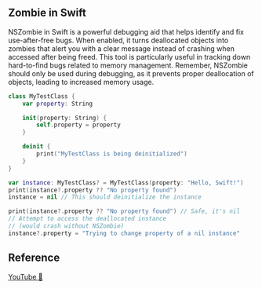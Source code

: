 ## Zombie in Swift

NSZombie in Swift is a powerful debugging aid that helps identify and fix use-after-free bugs. When enabled, it turns deallocated objects into zombies that alert you with a clear message instead of crashing when accessed after being freed. This tool is particularly useful in tracking down hard-to-find bugs related to memory management. Remember, NSZombie should only be used during debugging, as it prevents proper deallocation of objects, leading to increased memory usage.

```swift
class MyTestClass {
    var property: String

    init(property: String) {
        self.property = property
    }

    deinit {
        print("MyTestClass is being deinitialized")
    }
}

var instance: MyTestClass? = MyTestClass(property: "Hello, Swift!")
print(instance?.property ?? "No property found")
instance = nil // This should deinitialize the instance

print(instance?.property ?? "No property found") // Safe, it's nil
// Attempt to access the deallocated instance
// (would crash without NSZombie)
instance?.property = "Trying to change property of a nil instance"
```

## Reference

[YouTube 👀](https://youtube.com/shorts/ntpWLmdE7vg?feature=share)

